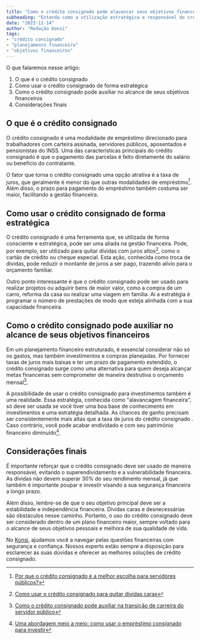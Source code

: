 ```yaml
---
title: "Como o crédito consignado pode alavancar seus objetivos financeiros?"
subheading: "Entenda como a utilização estratégica e responsável do crédito consignado pode ser um recurso importante em seu planejamento financeiro."
date: "2023-11-14"
author: "Redação Konsi"
tags:
- "crédito consignado"
- "planejamento financeiro"
- "objetivos financeiros"
---
```


O que falaremos nesse artigo:

1. O que é o crédito consignado
2. Como usar o crédito consignado de forma estratégica
3. Como o crédito consignado pode auxiliar no alcance de seus objetivos financeiros
4. Considerações finais

## O que é o crédito consignado

O crédito consignado é uma modalidade de empréstimo direcionado para trabalhadores com carteira assinada, servidores públicos, aposentados e pensionistas do INSS. Uma das características principais do crédito consignado é que o pagamento das parcelas é feito diretamente do salário ou benefício do contratante.

O fator que torna o crédito consignado uma opção atrativa é a taxa de juros, que geralmente é menor do que outras modalidades de empréstimo[^1^]. Além disso, o prazo para pagamento do empréstimo também costuma ser maior, facilitando a gestão financeira.

## Como usar o crédito consignado de forma estratégica

O crédito consignado é uma ferramenta que, se utilizada de forma consciente e estratégica, pode ser uma aliada na gestão financeira. Pode, por exemplo, ser utilizado para quitar dívidas com juros altos[^2^], como o cartão de crédito ou cheque especial. Esta ação, conhecida como troca de dívidas, pode reduzir o montante de juros a ser pago, trazendo alívio para o orçamento familiar.

Outro ponto interessante é que o crédito consignado pode ser usado para realizar projetos ou adquirir bens de maior valor, como a compra de um carro, reforma da casa ou realizar uma viagem em família. Aí a estratégia é programar o número de prestações de modo que esteja alinhada com a sua capacidade financeira.

## Como o crédito consignado pode auxiliar no alcance de seus objetivos financeiros

Em um planejamento financeiro estruturado, é essencial considerar não só os gastos, mas também investimentos e compras planejadas. Por fornecer taxas de juros mais baixas e ter um prazo de pagamento estendido, o crédito consignado surge como uma alternativa para quem deseja alcançar metas financeiras sem comprometer de maneira destrutiva o orçamento mensal[^3^].

A possibilidade de usar o crédito consignado para investimentos também é uma realidade. Essa estratégia, conhecida como "alavancagem financeira", só deve ser usada se você tiver uma boa base de conhecimento em investimentos e uma estratégia detalhada. As chances de ganho precisam ser consistentemente mais altas que a taxa de juros do crédito consignado . Caso contrário, você pode acabar endividado e com seu patrimônio financeiro diminuído[^4^].

## Considerações finais

É importante reforçar que o crédito consignado deve ser usado de maneira responsável, evitando o superendividamento e a vulnerabilidade financeira. As dívidas não devem superar 30% do seu rendimento mensal, já que também é importante poupar e investir visando a sua segurança financeira a longo prazo.

Além disso, lembre-se de que o seu objetivo principal deve ser a estabilidade e independência financeira. Dívidas caras e desnecessárias são obstáculos nesse caminho. Portanto, o uso do crédito consignado deve ser considerado dentro de um plano financeiro maior, sempre voltado para o alcance de seus objetivos pessoais e melhora de sua qualidade de vida.

No [Konsi](https://konsi.com.br/), ajudamos você a navegar pelas questões financeiras com segurança e confiança. Nossos experts estão sempre a disposição para esclarecer as suas dúvidas e oferecer as melhores soluções de crédito consignado.

[^1^]: [Por que o crédito consignado é a melhor escolha para servidores públicos?](https://konsi.com.br/por-que-o-crdito-consignado-a-melhor-escolha-para-servidores-pblicos)

[^2^]: [Como usar o crédito consignado para quitar dívidas caras](https://konsi.com.br/como-usar-o-crdito-consignado-para-quitar-dvidas-caras)

[^3^]: [Como o crédito consignado pode auxiliar na transição de carreira do servidor público](https://konsi.com.br/como-o-crdito-consignado-pode-auxiliar-na-transio-de-carreira-do-servidor-pblico)

[^4^]: [Uma abordagem meio a meio: como usar o empréstimo consignado para investir](https://konsi.com.br/uma-abordagem-meio-a-meio-como-usar-o-emprstimo-consignado-para-investir-grupos)